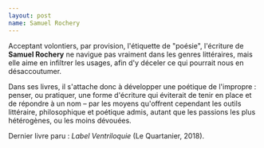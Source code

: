```yaml
---
layout: post
name: Samuel Rochery
---
```

Acceptant volontiers, par provision, l'étiquette de "poésie", l'écriture de **Samuel Rochery** ne navigue pas vraiment dans les genres littéraires, mais elle aime en infiltrer les usages, afin d'y déceler ce qui pourrait nous en désaccoutumer. 

Dans ses livres, il s'attache donc à développer une poétique de l'impropre : penser, ou pratiquer, une forme d'écriture qui éviterait de tenir en place et de répondre à un nom – par les moyens qu'offrent cependant les outils littéraire, philosophique et poétique admis, autant que les passions les plus hétérogènes, ou les moins dévouées.

Dernier livre paru : *Label Ventriloquie* (Le Quartanier, 2018).